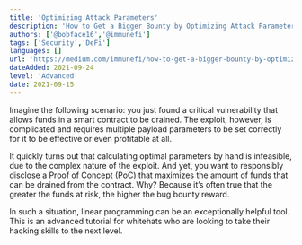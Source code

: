 ```yaml
---
title: 'Optimizing Attack Parameters'
description: 'How to Get a Bigger Bounty by Optimizing Attack Parameters'
authors: ['@bobface16','@immunefi']
tags: ['Security','DeFi']
languages: []
url: 'https://medium.com/immunefi/how-to-get-a-bigger-bounty-by-optimizing-attack-parameters-a51b144f5cc2'
dateAdded: 2021-09-24
level: 'Advanced'
date: 2021-09-15
---
```


Imagine the following scenario: you just found a critical vulnerability that allows funds in a smart contract to be drained. The exploit, however, is complicated and requires multiple payload parameters to be set correctly for it to be effective or even profitable at all.

It quickly turns out that calculating optimal parameters by hand is infeasible, due to the complex nature of the exploit. And yet, you want to responsibly disclose a Proof of Concept (PoC) that maximizes the amount of funds that can be drained from the contract. Why? Because it’s often true that the greater the funds at risk, the higher the bug bounty reward.

In such a situation, linear programming can be an exceptionally helpful tool. This is an advanced tutorial for whitehats who are looking to take their hacking skills to the next level.